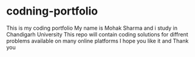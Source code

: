 # codning-portfolio
This is my coding portfolio
My name is Mohak Sharma and i study in Chandigarh University
This repo will contain coding solutions for diffrent problems available on many online platforms
I hope you like it and Thank you
